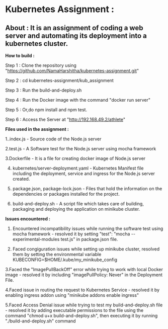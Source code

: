 # Kubernetes Assignment : 
 ## About :   It is an assignment of coding a web server and automating its deployment into a kubernetes cluster.
 
**How to build :**

Step 1 : Clone the repository using "https://github.com/NamaHarshitha/kubernetes-assignment.git"

Step 2 : cd kubernetes-assignment/kub_assignment

Step 3 : Run the build-and-deploy.sh

Step 4 : Run the Docker image with the command "docker run server"

Step 5 : Or,do npm install and npm test.

Step 6 : Access the Server at "http://192.168.49.2/athlete"

**Files used in the assignment :**

1..index.js - Source code of the Node.js server

2.test.js - A Software test for the Node.js server using mocha framework

3.Dockerfile - It is a file for creating docker image of Node.js server

4. kubernetes/server-deployment.yaml - Kubernetes Manifest file including the deployment, service and ingress for the Node.js server created.

5. package.json, package-lock.json - Files that hold the information on the dependencies or packages installed for the project.

6. build-and-deploy.sh - A script file which takes care of building, packaging and deploying the application on minikube cluster.

**Issues encountered :**

1. Encountered incompatibility issues while running the software test using mocha framework - resolved it by setting "test": "mocha --experimental-modules test.js" in package.json file.

2. Faced congiguration issues while setting up minikube cluster, resolved them by setting the environmental variable KUBECONFIG=$HOME/.kube/my_minikube_config

3.Faced the "ImagePullBackOff" error while trying to work with local Docker image - resolved it by including "imagePullPolicy: Never" in the Deployment File.

4.Faced issue in routing the request to Kubernetes Service - resolved it by enabling ingress addon using "minikube addons enable ingress"

5.Faced Access Denial issue while trying to test my build-and-deploy.sh file - resolved it by adding executable permissions to the file using the command "chmod u+x build-and-deploy.sh", then executing it by running "./build-and-deploy.sh" command




